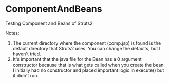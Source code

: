 # ComponentAndBeans
Testing Component and Beans of Struts2

Notes:
1. The current directory where the component (comp.jsp) is found is the default directory that Struts2 uses. You can change the defaults, but I haven't tried.
2. It's important that the java file for the Bean has a 0 argument constructor because that is what gets called when you create the bean. I initially had no constructor
and placed important logic in execute() but it didn't run.
